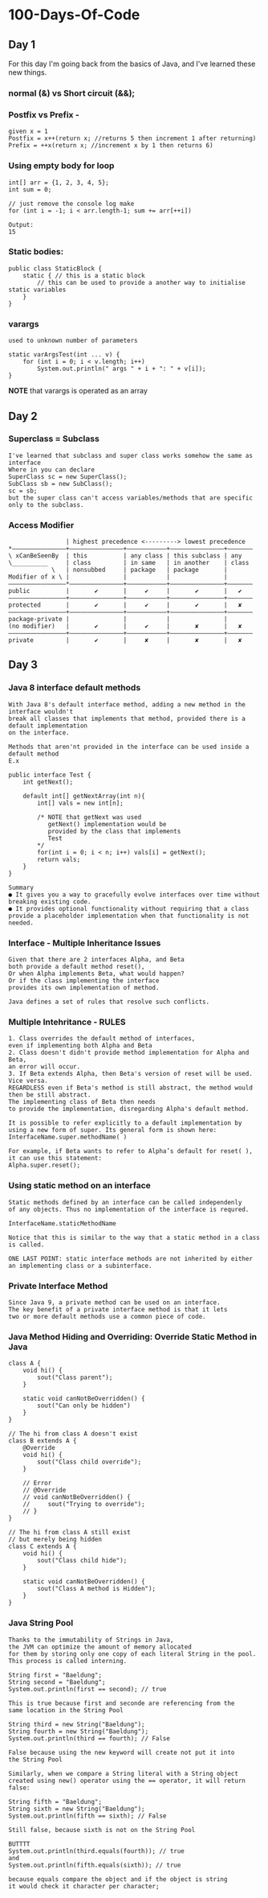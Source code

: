 # 100-Days-Of-Code

## Day 1
For this day I'm going back from the basics of Java, and I've learned these new things.

### normal (&) vs Short circuit (&&);

### Postfix vs Prefix - 
    given x = 1
    Postfix = x++(return x; //returns 5 then increment 1 after returning)
    Prefix = ++x(return x; //increment x by 1 then returns 6)

### Using empty body for loop
    int[] arr = {1, 2, 3, 4, 5};
    int sum = 0;

    // just remove the console log make
    for (int i = -1; i < arr.length-1; sum += arr[++i])

    Output:
    15


### Static bodies:

    public class StaticBlock {
        static { // this is a static block
            // this can be used to provide a another way to initialise static variables
        }
    }

### varargs
    used to unknown number of parameters

    static varArgsTest(int ... v) {
        for (int i = 0; i < v.length; i++)
            System.out.println(" args " + i + ": " + v[i]);
    }

**NOTE** that varargs is operated as an array

## Day 2

### Superclass = Subclass
    I've learned that subclass and super class works somehow the same as interface
    Where in you can declare
    SuperClass sc = new SuperClass();
    SubClass sb = new SubClass();
    sc = sb;
    but the super class can't access variables/methods that are specific only to the subclass.

### Access Modifier
                    | highest precedence <---------> lowest precedence
    *———————————————+———————————————+———————————+———————————————+———————
    \ xCanBeSeenBy  | this          | any class | this subclass | any
    \__________     | class         | in same   | in another    | class
                \   | nonsubbed     | package   | package       |    
    Modifier of x \ |               |           |               |       
    ————————————————*———————————————+———————————+———————————————+———————
    public          |       ✔       |     ✔     |       ✔       |   ✔   
    ————————————————+———————————————+———————————+———————————————+———————
    protected       |       ✔       |     ✔     |       ✔       |   ✘   
    ————————————————+———————————————+———————————+———————————————+———————
    package-private |               |           |               |
    (no modifier)   |       ✔       |     ✔     |       ✘       |   ✘   
    ————————————————+———————————————+———————————+———————————————+———————
    private         |       ✔       |     ✘     |       ✘       |   ✘   

## Day 3

### Java 8 interface default methods
    With Java 8's default interface method, adding a new method in the interface wouldn't
    break all classes that implements that method, provided there is a default implementation
    on the interface.

    Methods that aren'nt provided in the interface can be used inside a default method
    E.x

    public interface Test {
        int getNext();

        default int[] getNextArray(int n){
            int[] vals = new int[n];

            /* NOTE that getNext was used
               getNext() implementation would be
               provided by the class that implements
               Test
            */
            for(int i = 0; i < n; i++) vals[i] = getNext();
            return vals;
        }
    }

    Summary
    ● It gives you a way to gracefully evolve interfaces over time without breaking existing code.
    ● It provides optional functionality without requiring that a class provide a placeholder implementation when that functionality is not needed.

### Interface - Multiple Inheritance Issues
    Given that there are 2 interfaces Alpha, and Beta
    both provide a default method reset(),
    Or when Alpha implements Beta, what would happen?
    Or if the class implementing the interface
    provides its own implementation of method.

    Java defines a set of rules that resolve such conflicts.

### Multiple Intehritance - RULES
    1. Class overrides the default method of interfaces,
    even if implementing both Alpha and Beta
    2. Class doesn't didn't provide method implementation for Alpha and Beta,
    an error will occur.
    3. If Beta extends Alpha, then Beta's version of reset will be used. Vice versa.
    REGARDLESS even if Beta's method is still abstract, the method would then be still abstract.
    The implementing class of Beta then needs
    to provide the implementation, disregarding Alpha's default method.

    It is possible to refer explicitly to a default implementation by using a new form of super. Its general form is shown here:
    InterfaceName.super.methodName( )

    For example, if Beta wants to refer to Alpha’s default for reset( ), it can use this statement:
    Alpha.super.reset();

### Using static method on an interface
    Static methods defined by an interface can be called independenly
    of any objects. Thus no implementation of the interface is requred.

    InterfaceName.staticMethodName

    Notice that this is similar to the way that a static method in a class is called.

    ONE LAST POINT: static interface methods are not inherited by either an implementing class or a subinterface.

### Private Interface Method
    Since Java 9, a private method can be used on an interface.
    The key benefit of a private interface method is that it lets
    two or more default methods use a common piece of code.

### Java Method Hiding and Overriding: Override Static Method in Java
    class A {
        void hi() {
            sout("Class parent");
        }

        static void canNotBeOverridden() {
            sout("Can only be hidden")
        }
    }

    // The hi from class A doesn't exist
    class B extends A {
        @Override
        void hi() {
            sout("Class child override");
        }

        // Error
        // @Override
        // void canNotBeOverridden() {
        //     sout("Trying to override");
        // }
    }

    // The hi from class A still exist
    // but merely being hidden
    class C extends A {
        void hi() {
            sout("Class child hide");
        }
        
        static void canNotBeOverridden() {
            sout("Class A method is Hidden");
        }
    }

### Java String Pool
    Thanks to the immutability of Strings in Java,
    the JVM can optimize the amount of memory allocated
    for them by storing only one copy of each literal String in the pool.
    This process is called interning.

    String first = "Baeldung"; 
    String second = "Baeldung"; 
    System.out.println(first == second); // true

    This is true because first and seconde are referencing from the
    same location in the String Pool

    String third = new String("Baeldung");
    String fourth = new String("Baeldung"); 
    System.out.println(third == fourth); // False

    False because using the new keyword will create not put it into
    the String Pool

    Similarly, when we compare a String literal with a String object created using new() operator using the == operator, it will return false:

    String fifth = "Baeldung";
    String sixth = new String("Baeldung");
    System.out.println(fifth == sixth); // False

    Still false, because sixth is not on the String Pool

    BUTTTT
    System.out.println(third.equals(fourth)); // true
    and
    System.out.println(fifth.equals(sixth)); // true

    because equals compare the object and if the object is string
    it would check it character per character;

